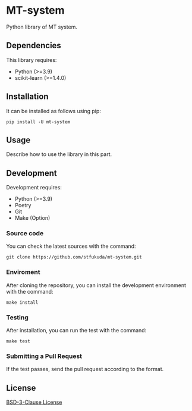 # MT-system

Python library of MT system.

## Dependencies

This library requires:

- Python (>=3.9)
- scikit-learn (>=1.4.0)

## Installation

It can be installed as follows using pip:

```shell
pip install -U mt-system
```

## Usage

Describe how to use the library in this part.

## Development

Development requires:

- Python (>=3.9)
- Poetry
- Git
- Make (Option)

### Source code

You can check the latest sources with the command:

```shell
git clone https://github.com/stfukuda/mt-system.git
```

### Enviroment

After cloning the repository, you can install the development environment with the command:

```shell
make install
```

### Testing

After installation, you can run the test with the command:

```shell
make test
```

### Submitting a Pull Request

If the test passes, send the pull request according to the format.

## License

[BSD-3-Clause License](LICENSE)
